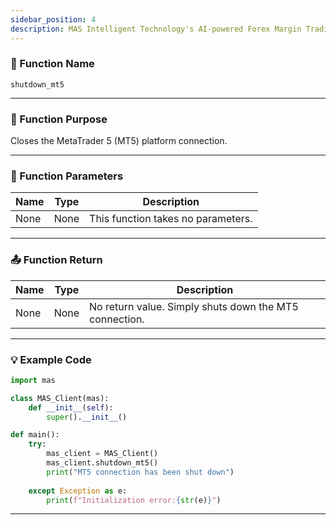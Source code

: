 ```yaml
---
sidebar_position: 4
description: MAS Intelligent Technology's AI-powered Forex Margin Trading Platform with full MetaTrader MT5 broker integration allows investors to generate automated trading strategies simply by entering text. Supports instant backtesting,real-time data synchronization,and seamless multi-broker switching. No coding experience required to easily launch AI automated trading,optimize strategies,and reduce market risk. Designed for both individual traders and financial institutions with standardized MetaTrader MT5-compatible APIs,automated backtesting,and quantitative strategy optimization to help enterprises deploy stable and efficient trading solutions quickly.
---
```


### 🧩 Function Name

`shutdown_mt5`

---

### 🎯 Function Purpose

Closes the MetaTrader 5 (MT5) platform connection.

---

### 🔧 Function Parameters

| Name | Type | Description            |
|------|------|------------------------|
| None | None | This function takes no parameters. |

---

### 📤 Function Return 

| Name | Type | Description                       |
|------|------|------------------------------------|
| None | None | No return value. Simply shuts down the MT5 connection. |

---

### 💡 Example Code

```python
import mas

class MAS_Client(mas):
    def __init__(self):
        super().__init__()

def main():
    try:
        mas_client = MAS_Client()
        mas_client.shutdown_mt5()
        print("MT5 connection has been shut down")
            
    except Exception as e:
        print(f"Initialization error:{str(e)}")
```
---
